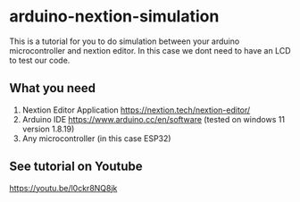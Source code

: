 # arduino-nextion-simulation
This is a tutorial for you to do simulation between your arduino microcontroller and nextion editor. In this case we dont need to have an LCD to test our code.

## What you need
1.  Nextion Editor Application https://nextion.tech/nextion-editor/
2.  Arduino IDE https://www.arduino.cc/en/software (tested on windows 11 version 1.8.19)
3.  Any microcontroller (in this case ESP32)

## See tutorial on Youtube
https://youtu.be/l0ckr8NQ8jk
